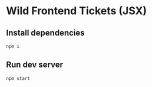 # Wild Frontend Tickets (JSX)

## Install dependencies

```bash
npm i
```

## Run dev server

```bash
npm start
```
